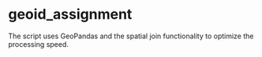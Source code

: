 # geoid_assignment
The script uses GeoPandas and the spatial join functionality to optimize the processing speed.
